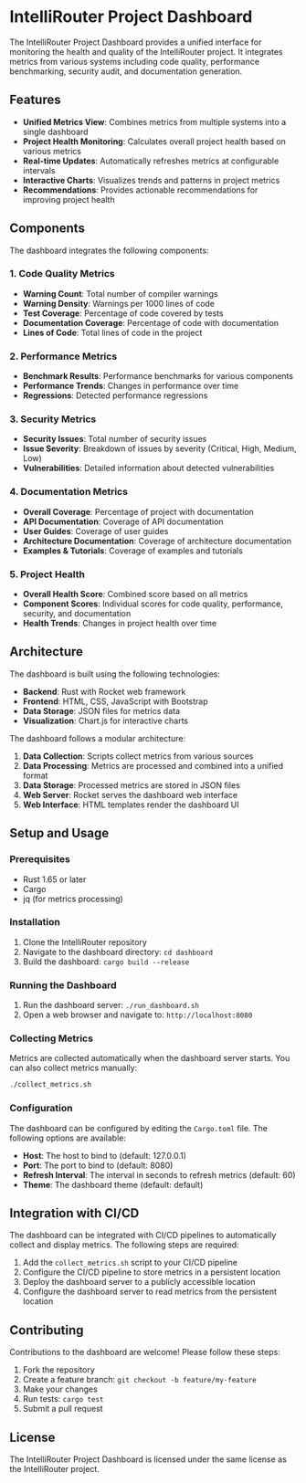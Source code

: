 # IntelliRouter Project Dashboard

The IntelliRouter Project Dashboard provides a unified interface for monitoring the health and quality of the IntelliRouter project. It integrates metrics from various systems including code quality, performance benchmarking, security audit, and documentation generation.

## Features

- **Unified Metrics View**: Combines metrics from multiple systems into a single dashboard
- **Project Health Monitoring**: Calculates overall project health based on various metrics
- **Real-time Updates**: Automatically refreshes metrics at configurable intervals
- **Interactive Charts**: Visualizes trends and patterns in project metrics
- **Recommendations**: Provides actionable recommendations for improving project health

## Components

The dashboard integrates the following components:

### 1. Code Quality Metrics

- **Warning Count**: Total number of compiler warnings
- **Warning Density**: Warnings per 1000 lines of code
- **Test Coverage**: Percentage of code covered by tests
- **Documentation Coverage**: Percentage of code with documentation
- **Lines of Code**: Total lines of code in the project

### 2. Performance Metrics

- **Benchmark Results**: Performance benchmarks for various components
- **Performance Trends**: Changes in performance over time
- **Regressions**: Detected performance regressions

### 3. Security Metrics

- **Security Issues**: Total number of security issues
- **Issue Severity**: Breakdown of issues by severity (Critical, High, Medium, Low)
- **Vulnerabilities**: Detailed information about detected vulnerabilities

### 4. Documentation Metrics

- **Overall Coverage**: Percentage of project with documentation
- **API Documentation**: Coverage of API documentation
- **User Guides**: Coverage of user guides
- **Architecture Documentation**: Coverage of architecture documentation
- **Examples & Tutorials**: Coverage of examples and tutorials

### 5. Project Health

- **Overall Health Score**: Combined score based on all metrics
- **Component Scores**: Individual scores for code quality, performance, security, and documentation
- **Health Trends**: Changes in project health over time

## Architecture

The dashboard is built using the following technologies:

- **Backend**: Rust with Rocket web framework
- **Frontend**: HTML, CSS, JavaScript with Bootstrap
- **Data Storage**: JSON files for metrics data
- **Visualization**: Chart.js for interactive charts

The dashboard follows a modular architecture:

1. **Data Collection**: Scripts collect metrics from various sources
2. **Data Processing**: Metrics are processed and combined into a unified format
3. **Data Storage**: Processed metrics are stored in JSON files
4. **Web Server**: Rocket serves the dashboard web interface
5. **Web Interface**: HTML templates render the dashboard UI

## Setup and Usage

### Prerequisites

- Rust 1.65 or later
- Cargo
- jq (for metrics processing)

### Installation

1. Clone the IntelliRouter repository
2. Navigate to the dashboard directory: `cd dashboard`
3. Build the dashboard: `cargo build --release`

### Running the Dashboard

1. Run the dashboard server: `./run_dashboard.sh`
2. Open a web browser and navigate to: `http://localhost:8080`

### Collecting Metrics

Metrics are collected automatically when the dashboard server starts. You can also collect metrics manually:

```bash
./collect_metrics.sh
```

### Configuration

The dashboard can be configured by editing the `Cargo.toml` file. The following options are available:

- **Host**: The host to bind to (default: 127.0.0.1)
- **Port**: The port to bind to (default: 8080)
- **Refresh Interval**: The interval in seconds to refresh metrics (default: 60)
- **Theme**: The dashboard theme (default: default)

## Integration with CI/CD

The dashboard can be integrated with CI/CD pipelines to automatically collect and display metrics. The following steps are required:

1. Add the `collect_metrics.sh` script to your CI/CD pipeline
2. Configure the CI/CD pipeline to store metrics in a persistent location
3. Deploy the dashboard server to a publicly accessible location
4. Configure the dashboard server to read metrics from the persistent location

## Contributing

Contributions to the dashboard are welcome! Please follow these steps:

1. Fork the repository
2. Create a feature branch: `git checkout -b feature/my-feature`
3. Make your changes
4. Run tests: `cargo test`
5. Submit a pull request

## License

The IntelliRouter Project Dashboard is licensed under the same license as the IntelliRouter project.